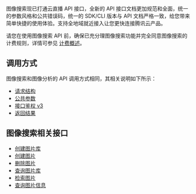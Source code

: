 图像搜索现已打通云直播 API 接口，全新的 API 接口文档更加规范和全面，统一的参数风格和公共错误码，统一的 SDK/CLI 版本与 API 文档严格一致，给您带来简单快捷的使用体验。支持全地域就近接入让您更快连接腾讯云产品。

请您在使用图像搜索 API 前，确保已充分理图像搜索功能并完全同意图像搜索的计费规则，详情可参见 [计费概述](https://cloud.tencent.com/document/product/1589/74549)。
 

## 调用方式
图像搜索和图像分析的 API 调用方式相同，其相关说明如下所示：

- [请求结构](https://cloud.tencent.com/document/product/865/35464)
- [公共参数](https://cloud.tencent.com/document/product/865/35465)
- [接口鉴权 v3](https://cloud.tencent.com/document/product/865/35466)
- [返回结果](https://cloud.tencent.com/document/product/865/35468)

## 图像搜索相关接口
- [创建图片库](https://cloud.tencent.com/document/product/865/63488) 
- [创建图片](https://cloud.tencent.com/document/product/865/63487)                  
- [删除图片](https://cloud.tencent.com/document/product/865/63486)            
- [查询图片库](https://cloud.tencent.com/document/product/865/63485)  
- [检索图片](https://cloud.tencent.com/document/product/865/63483)     
- [查询图片信息](https://cloud.tencent.com/document/product/865/63484)









